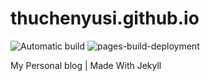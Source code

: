 # thuchenyusi.github.io
![Automatic build](https://github.com/thuchenyusi/thuchenyusi.github.io/actions/workflows/pages-deploy.yml/badge.svg)
![pages-build-deployment](https://github.com/thuchenyusi/thuchenyusi.github.io/actions/workflows/pages/pages-build-deployment/badge.svg)

My Personal blog | Made With Jekyll
